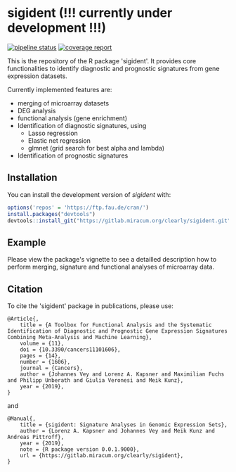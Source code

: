# sigident (!!! currently under development !!!)

<!-- badges: start -->
[![pipeline status](https://gitlab.miracum.org/clearly/sigident/badges/master/pipeline.svg)](https://gitlab.miracum.org/clearly/sigident/commits/master)
[![coverage report](https://gitlab.miracum.org/clearly/sigident/badges/master/coverage.svg)](https://gitlab.miracum.org/clearly/sigident/commits/master)
<!-- badges: end -->

This is the repository of the R package 'sigident'. It provides core functionalities to identify diagnostic and prognostic signatures from gene expression datasets.

Currently implemented features are:

- merging of microarray datasets
- DEG analysis
- functional analysis (gene enrichment)
- Identification of diagnostic signatures, using
  + Lasso regression
  + Elastic net regression
  + glmnet (grid search for best alpha and lambda)
- Identification of prognostic signatures

## Installation

You can install the development version of *sigident* with:

``` r
options('repos' = 'https://ftp.fau.de/cran/')
install.packages("devtools")
devtools::install_git("https://gitlab.miracum.org/clearly/sigident.git")
```

## Example

Please view the package's vignette to see a detailled description how to perform merging, signature and functional analyses of microarray data.

## Citation  

To cite the 'sigident' package in publications, please use: 

```
@Article{,
    title = {A Toolbox for Functional Analysis and the Systematic Identification of Diagnostic and Prognostic Gene Expression Signatures Combining Meta-Analysis and Machine Learning},
    volume = {11},
    doi = {10.3390/cancers11101606},
    pages = {14},
    number = {1606},
    journal = {Cancers},
    author = {Johannes Vey and Lorenz A. Kapsner and Maximilian Fuchs and Philipp Unberath and Giulia Veronesi and Meik Kunz},
    year = {2019},
}
```
and

```
@Manual{,
    title = {sigident: Signature Analyses in Genomic Expression Sets},
    author = {Lorenz A. Kapsner and Johannes Vey and Meik Kunz and Andreas Pittroff},
    year = {2019},
    note = {R package version 0.0.1.9000},
    url = {https://gitlab.miracum.org/clearly/sigident},
}
```

